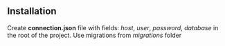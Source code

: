 ## Installation
Create **connection.json** file with fields: *host*, *user*, *password*, *database* in the root of the project.
Use migrations from *migrations* folder